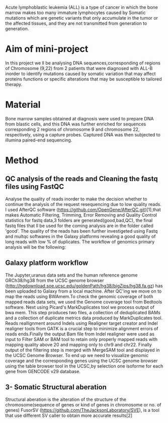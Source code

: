 
Acute lymphoblastic leukemia (ALL) is a type of cancer in which the bone marrow makes too many immature lymphocytes caused by Somatic mutations which are genetic variants that only accumulate in the tumor or the affected tissues, and they are not transmitted from generation to generation. 
# Aim of mini-project
In this project we ll be analysing DNA sequences,corresponding of regions of Chromosome (9,22) from 2 patients that were diagnosed with ALL-B inorder to identify mutations caused by somatic variation that may affect proteins functions or specific alterations that may be susceptible to tailored therapy.
# Material
Bone marrow samples obtained at diagnosis were used to prepare DNA from blastic cells, and this DNA was further enriched for sequences corresponding 2 regions of chromosome 9 and chromosome 22, respectively, using a capture probes.
Captured DNA was then subjected to illumina paired-end sequencing.
# Method 
##  QC analysis of the reads and Cleaning the fastq files using FastQC
Analyse the quality of reads inorder to make the decision whether to continue the analysis of the request resequencing due to low quality reads. I used AfterQC software (https://github.com/OpenGene/AfterQC.git)[1],that makes Automatic Filtering, Trimming, Error Removing and Quality Control statistics for fastq data,3 folders are generated(good,bad,QC), the final fastq files  that ll be used for the coming analysis are in the folder called 'good'.
The quality of the reads has been further investigeted using Fastq and multqc softwares in the Galaxy platforms revealing a good quality of long reads with low % of duplicates.
The workflow of genomics primary analysis will be the following:

## Galaxy platform workflow

The Jupyter,uranus data sets and the  human reference genome GRCh38/hg38 from the UCSC genome browser (http://hgdownload.soe.ucsc.edu/goldenPath/hg38/bigZips/hg38.fa.gz) has been uploaded to Galaxy from a local machine. After QC'ing we move on to map the reads using BWAmem.To check the genomic coverage of both mapped reads data sets, we used the Genome coverage tool from Bedtools software. Next using Picard's MarkDuplicates tool we process output of bwa mem. This step produces two files, a collection of deduplicated BAMs and a collection of duplicate metrics data produced by MarkDuplicates tool. Reads reallignment around Indels using Realigner target creator and Indel realigner tools from GATK is a crucial step to minimize alignment errors of reads ends.Finally the output Bam file from Indel realigner were used as input to Filter SAM or BAM tool to retain only properly mapped reads with mapping quality above 20 and mapping only to chr9 and chr22. Finally output of the filtering step is merged with MergeSAM tool and displayed in the UCSC Genome Browser.
To end up we need to visualize genomic coverage and the corresponding genes using the UCSC genome browser using the table browser tool in the UCSC,by selection one isoforme for each gene from GENCODE v29 database.

## 3- Somatic Structural aberation
Structural aberation is the alteration of the structure of the chromosome(sequence of genes or kind of genes in chromosome or no. of genes)
FusorSV (https://github.com/TheJacksonLaboratory/SVE),  is a tool that use different SV caller to obtain more accurate results[2]

